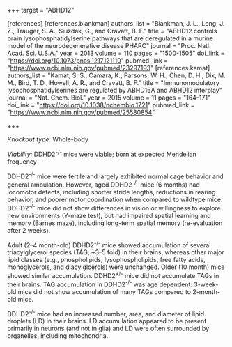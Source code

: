 +++
target = "ABHD12"

[references]
    [references.blankman]
        authors_list = "Blankman, J. L., Long, J. Z., Trauger, S. A., Siuzdak, G., and Cravatt, B. F."
        title = "ABHD12 controls brain lysophosphatidylserine pathways that are deregulated in a murine model of the neurodegenerative disease PHARC"
        journal = "Proc. Natl. Acad. Sci. U.S.A."
        year = 2013
        volume = 110
        pages = "1500-1505"
        doi_link = "https://doi.org/10.1073/pnas.1217121110"
        pubmed_link = "https://www.ncbi.nlm.nih.gov/pubmed/23297193"
    [references.kamat]
        authors_list = "Kamat, S. S., Camara, K., Parsons, W. H., Chen, D. H., Dix, M. M., Bird, T. D., Howell, A. R., and Cravatt, B. F."
        title = "Immunomodulatory lysophosphatidylserines are regulated by ABHD16A and ABHD12 interplay"
        journal = "Nat. Chem. Biol."
        year = 2015
        volume = 11
        pages = "164-171"
        doi_link = "https://doi.org/10.1038/nchembio.1721"
        pubmed_link = "https://www.ncbi.nlm.nih.gov/pubmed/25580854"

+++

<p><em>Knockout type:</em> Whole-body</p>
<p><em>Viability:</em> DDHD2<sup>-/-</sup> mice were viable; born at expected Mendelian frequency</p>
<p>DDHD2<sup>-/-</sup> mice were fertile and largely exhibited normal cage behavior and general ambulation. However, aged DDHD2<sup>-/-</sup> mice (6 months) had locomotor defects, including shorter stride lengths, reductions in rearing behavior, and poorer motor coordination when compared to wildtype mice. DDHD2<sup>-/-</sup> mice did not show differences in vision or willingness to explore new environments (Y-maze test), but had impaired spatial learning and memory (Barnes maze), including long-term spatial memory (re-evaluation after 2 weeks).</p>
<p>Adult (2–4 month-old) DDHD2<sup>-/-</sup> mice showed accumulation of several triacylglycerol species (TAG; ~3–5 fold) in their brains, whereas other major lipid classes (e.g., phospholipids, lysophospholipids, free fatty acids,
 monoglycerols, and diacylglcerols) were unchanged. Older (10 month) mice showed similar accumulation. DDHD2<sup>+/-</sup> mice did not accumulate TAGs in their brains. TAG accumulation in DDHD2<sup>-/-</sup> was age dependent: 3-week-old mice did not show accumulation of many TAGs compared to 2-month-old mice.</p>
<p>DDHD2<sup>-/-</sup> mice had an increased number, area, and diameter of lipid droplets (LD) in their brains. LD accumulation appeared to be present primarily in neurons (and not in glia) and LD were often surrounded by organelles, including mitochondria.</p>
